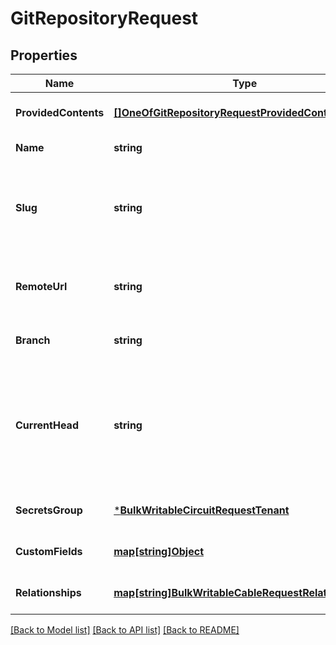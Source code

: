 # GitRepositoryRequest

## Properties
Name | Type | Description | Notes
------------ | ------------- | ------------- | -------------
**ProvidedContents** | [**[]OneOfGitRepositoryRequestProvidedContentsItems**](.md) |  | [optional] [default to null]
**Name** | **string** |  | [default to null]
**Slug** | **string** | Internal field name. Please use underscores rather than dashes in this key. | [optional] [default to null]
**RemoteUrl** | **string** | Only HTTP and HTTPS URLs are presently supported | [default to null]
**Branch** | **string** |  | [optional] [default to null]
**CurrentHead** | **string** | Commit hash of the most recent fetch from the selected branch. Used for syncing between workers. | [optional] [default to null]
**SecretsGroup** | [***BulkWritableCircuitRequestTenant**](BulkWritableCircuitRequest_tenant.md) |  | [optional] [default to null]
**CustomFields** | [**map[string]Object**](.md) |  | [optional] [default to null]
**Relationships** | [**map[string]BulkWritableCableRequestRelationships**](BulkWritableCableRequest_relationships.md) |  | [optional] [default to null]

[[Back to Model list]](../README.md#documentation-for-models) [[Back to API list]](../README.md#documentation-for-api-endpoints) [[Back to README]](../README.md)

